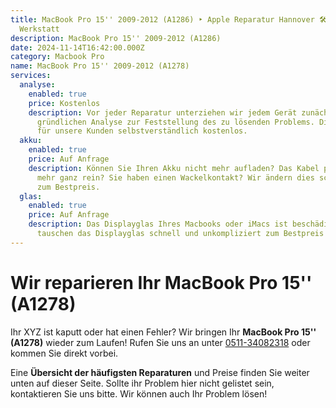 ```yaml
---
title: MacBook Pro 15'' 2009-2012 (A1286) ‣ Apple Reparatur Hannover 🛠️ Apple
  Werkstatt
description: MacBook Pro 15'' 2009-2012 (A1286)
date: 2024-11-14T16:42:00.000Z
category: Macbook Pro
name: MacBook Pro 15'' 2009-2012 (A1278)
services:
  analyse:
    enabled: true
    price: Kostenlos
    description: Vor jeder Reparatur unterziehen wir jedem Gerät zunächst einer
      gründlichen Analyse zur Feststellung des zu lösenden Problems. Diese ist
      für unsere Kunden selbstverständlich kostenlos.
  akku:
    enabled: true
    price: Auf Anfrage
    description: Können Sie Ihren Akku nicht mehr aufladen? Das Kabel passt nicht
      mehr ganz rein? Sie haben einen Wackelkontakt? Wir ändern dies schnell und
      zum Bestpreis.
  glas:
    enabled: true
    price: Auf Anfrage
    description: Das Displayglas Ihres Macbooks oder iMacs ist beschädigt? Wir
      tauschen das Displayglas schnell und unkompliziert zum Bestpreis aus.
---
```

# Wir reparieren Ihr MacBook Pro 15'' (A1278)

Ihr XYZ ist kaputt oder hat einen Fehler? Wir bringen Ihr **MacBook Pro 15'' (A1278)** wieder zum Laufen! Rufen Sie uns an unter [0511-34082318](tel:051134082318) oder kommen Sie direkt vorbei.

Eine **Übersicht der häufigsten Reparaturen** und Preise finden Sie weiter unten auf dieser Seite. Sollte ihr Problem hier nicht gelistet sein, kontaktieren Sie uns bitte. Wir können auch Ihr Problem lösen!

